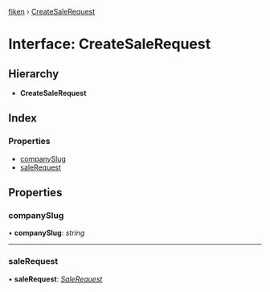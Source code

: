 [fiken](../README.md) › [CreateSaleRequest](createsalerequest.md)

# Interface: CreateSaleRequest

## Hierarchy

* **CreateSaleRequest**

## Index

### Properties

* [companySlug](createsalerequest.md#companyslug)
* [saleRequest](createsalerequest.md#salerequest)

## Properties

###  companySlug

• **companySlug**: *string*

___

###  saleRequest

• **saleRequest**: *[SaleRequest](salerequest.md)*
